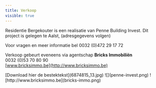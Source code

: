 ```yaml
---
title: Verkoop
visible: true
---
```


Residentie Bergekouter is een realisatie van Penne Building Invest. Dit project is gelegen te Aalst, (adresgegevens volgen)

Voor vragen en meer informatie bel 0032 (0)472 29 17 72 

Verkoop gebeurt eveneens via agentschap **Bricks Immobiliën**<br/>
0032 (0)53 70 80 90<br/>
[www.bricksimmo.be](http://www.bricksimmo.be)<br/>

<span class="downloads">
[Download hier de bestektekst](6874815_13.jpg)
</span>

<span class="row row--logo">
![](penne-invest.png)
![http://www.bricksimmo.be](bricks-immo.png)
</span>
